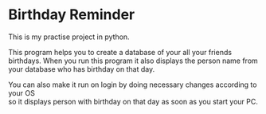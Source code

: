# Birthday Reminder

This is my practise project in python.

This program helps you to create a database of your all your friends birthdays.
When you run this program it also displays the person name from your database who has birthday on that day.

You can also make it run on login by doing necessary changes according to your OS  
so it displays person with birthday on that day as soon as you start your PC. 

